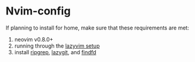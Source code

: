 # Nvim-config
If planning to install for home, make sure that these requirements are met:
1. neovim v0.8.0+
2. running through the [lazyvim setup](https://www.lazyvim.org/installation)
3. install [ripgrep](https://github.com/BurntSushi/ripgrep#installation), [lazygit](https://github.com/jesseduffield/lazygit#installation), and [findfd](https://github.com/sharkdp/fd)
